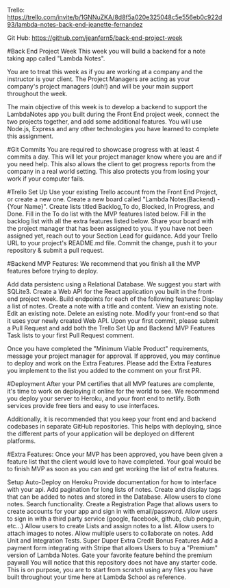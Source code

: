 Trello: https://trello.com/invite/b/1GNNuZKA/8d8f5a020e325048c5e556eb0c922d93/lambda-notes-back-end-jeanette-fernandez

Git Hub: https://github.com/jeanfern5/back-end-project-week

#Back End Project Week
This week you will build a backend for a note taking app called "Lambda Notes".

You are to treat this week as if you are working at a company and the instructor is your client. The Project Managers are acting as your company's project managers (duh!) and will be your main support throughout the week.

The main objective of this week is to develop a backend to support the LambdaNotes app you built during the Front End project week, connect the two projects together, and add some additional features. You will use Node.js, Express and any other technologies you have learned to complete this assignment.

#Git Commits
You are required to showcase progress with at least 4 commits a day. This will let your project manager know where you are and if you need help. This also allows the client to get progress reports from the company in a real world setting. This also protects you from losing your work if your computer fails.

#Trello Set Up
Use your existing Trello account from the Front End Project, or create a new one.
Create a new board called "Lambda Notes(Backend) - {Your Name}".
Create lists titled Backlog,To do, Blocked, In Progress, and Done.
Fill in the To do list with the MVP features listed below.
Fill in the backlog list with all the extra features listed below.
Share your board with the project manager that has been assigned to you. If you have not been assigned yet, reach out to your Section Lead for guidance.
Add your Trello URL to your project's README.md file. Commit the change, push it to your repository & submit a pull request.

#Backend MVP Features:
We recommend that you finish all the MVP features before trying to deploy.

Add data persistenc using a Relational Database. We suggest you start with SQLite3.
Create a Web API for the React application you built in the front-end project week.
Build endpoints for each of the following features:
Display a list of notes.
Create a note with a title and content.
View an existing note.
Edit an existing note.
Delete an existing note.
Modify your front-end so that it uses your newly created Web API.
Upon your first commit, please submit a Pull Request and add both the Trello Set Up and Backend MVP Features Task lists to your first Pull Request comment.

Once you have completed the "Minimum Viable Product" requirements, message your project manager for approval. If approved, you may continue to deploy and work on the Extra Features. Please add the Extra Features you implement to the list you added to the comment on your first PR.

#Deployment
After your PM certifies that all MVP features are complente, it's time to work on deploying it online for the world to see. We recommend you deploy your server to Heroku, and your front end to netlify. Both services provide free tiers and easy to use interfaces.

Additionally, it is recommended that you keep your front end and backend codebases in separate GitHub repositories. This helps with deploying, since the different parts of your application will be deployed on different platforms.

#Extra Features:
Once your MVP has been approved, you have been given a feature list that the client would love to have completed. Your goal would be to finish MVP as soon as you can and get working the list of extra features.

Setup Auto-Deploy on Heroku
Provide documentation for how to interface with your api.
Add pagination for long lists of notes.
Create and display tags that can be added to notes and stored in the Database.
Allow users to clone notes.
Search functionality.
Create a Registration Page that allows users to create accounts for your app and sign in with email/password.
Allow users to sign in with a third party service (google, facebook, github, club penguin, etc...)
Allow users to create Lists and assign notes to a list.
Allow users to attach images to notes.
Allow multiple users to collaborate on notes.
Add Unit and Integration Tests.
Super Duper Extra Credit Bonus Features
Add a payment form integrating with Stripe that allows Users to buy a "Premium" version of Lambda Notes.
Gate your favorite feature behind the premium paywall
You will notice that this repository does not have any starter code. This is on purpose, you are to start from scratch using any files you have built throughout your time here at Lambda School as reference.